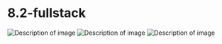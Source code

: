 # 8.2-fullstack
![Description of image](https://github.com/ankit-156/Middleware-Implementation-for-Logging-and-Bearer-Token-Authentication/blob/main/OUTPUT/output%201.png)
![Description of image](https://github.com/ankit-156/Middleware-Implementation-for-Logging-and-Bearer-Token-Authentication/blob/main/OUTPUT/output%202.png)
![Description of image](https://github.com/ankit-156/Middleware-Implementation-for-Logging-and-Bearer-Token-Authentication/blob/main/OUTPUT/output%203.png)

